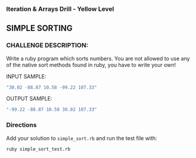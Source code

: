 ### Iteration & Arrays Drill - Yellow Level

## SIMPLE SORTING

### CHALLENGE DESCRIPTION:

Write a ruby program which sorts numbers. You are not allowed to use any
of the native sort methods found in ruby, you have to write your own!

INPUT SAMPLE:

```ruby
"30.02 -88.87 10.58 -99.22 107.33"
```

OUTPUT SAMPLE:

```ruby
"-99.22 -88.87 10.58 30.02 107.33"
```

### Directions

Add your solution to `simple_sort.rb` and run the test file with:

```bash
ruby simple_sort_test.rb
```
